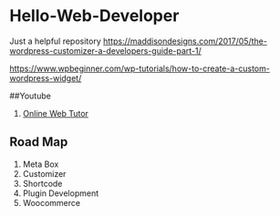 # Hello-Web-Developer
Just a helpful repository
https://maddisondesigns.com/2017/05/the-wordpress-customizer-a-developers-guide-part-1/

https://www.wpbeginner.com/wp-tutorials/how-to-create-a-custom-wordpress-widget/

##Youtube
1. [Online Web Tutor](https://www.youtube.com/c/OnlineWebTutor/playlists)

## Road Map
1. Meta Box
2. Customizer
3. Shortcode
4. Plugin Development
5. Woocommerce
